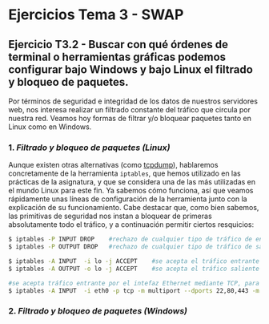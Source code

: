 # Ejercicios Tema 3 - SWAP

## Ejercicio T3.2 - Buscar con qué órdenes de terminal o herramientas gráficas podemos configurar bajo Windows y bajo Linux el filtrado y bloqueo de paquetes.

Por términos de seguridad e integridad de los datos de nuestros servidores web, nos interesa realizar un filtrado constante del tráfico que circula por nuestra red. Veamos hoy formas de filtrar y/o bloquear paquetes tanto en Linux como en Windows.

### 1. ***Filtrado y bloqueo de paquetes (Linux)***

Aunque existen otras alternativas (como [tcpdump](http://www.tcpdump.org/tcpdump_man.html)), hablaremos concretamente de la herramienta `iptables`, que hemos utilizado en las prácticas de la asignatura, y que se considera una de las más utilizadas en el mundo Linux para este fin. Ya sabemos cómo funciona, así que veamos rápidamente unas líneas de configuración de la herramienta junto con la explicación de su funcionamiento. Cabe destacar que, como bien sabemos, las primitivas de seguridad nos instan a bloquear de primeras absolutamente todo el tráfico, y a continuación permitir ciertos resquicios:

```bash
$ iptables -P INPUT DROP    #rechazo de cualquier tipo de tráfico de entrada
$ iptables -P OUTPUT DROP   #rechazo de cualquier tipo de tráfico de salida

$ iptables -A INPUT  -i lo -j ACCEPT    #se acepta el tráfico entrante por el interfaz loopback
$ iptables -A OUTPUT -o lo -j ACCEPT    #se acepta el tráfico saliente por el interfaz loopback

#se acepta tráfico entrante por el intefaz Ethernet mediante TCP, para los puertos 22, 80 y 443 para conexiones nuevas y/o establecidas
$ iptables -A INPUT  -i eth0 -p tcp -m multiport --dports 22,80,443 -m state --state NEW,ESTABLISHED -j ACCEPT
```

### 2. ***Filtrado y bloqueo de paquetes (Windows)***
